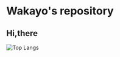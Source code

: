 # Wakayo's repository

## Hi,there

![Top Langs](https://github-readme-stats.vercel.app/api/top-langs/?username=WakayoIshida&layout=compact)
